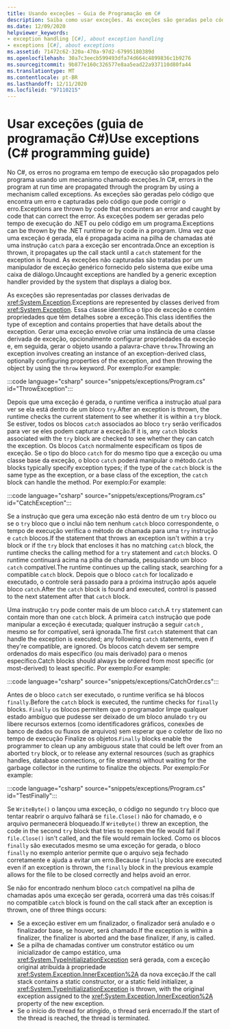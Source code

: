 ```yaml
---
title: Usando exceções – Guia de Programação em C#
description: Saiba como usar exceções. As exceções são geradas pelo código que encontra um erro e detectadas pelo código que corrige o erro.
ms.date: 12/09/2020
helpviewer_keywords:
- exception handling [C#], about exception handling
- exceptions [C#], about exceptions
ms.assetid: 71472c62-320a-470a-97d2-67995180389d
ms.openlocfilehash: 30a7c3eecb599493dfa74d664c4899836c1b9276
ms.sourcegitcommit: 9b877e160c326577e8aa5ead22a937110d80fa44
ms.translationtype: MT
ms.contentlocale: pt-BR
ms.lasthandoff: 12/11/2020
ms.locfileid: "97110215"
---
```

# <a name="use-exceptions-c-programming-guide"></a><span data-ttu-id="03271-104">Usar exceções (guia de programação C#)</span><span class="sxs-lookup"><span data-stu-id="03271-104">Use exceptions (C# programming guide)</span></span>

<span data-ttu-id="03271-105">No C#, os erros no programa em tempo de execução são propagados pelo programa usando um mecanismo chamado exceções.</span><span class="sxs-lookup"><span data-stu-id="03271-105">In C#, errors in the program at run time are propagated through the program by using a mechanism called exceptions.</span></span> <span data-ttu-id="03271-106">As exceções são geradas pelo código que encontra um erro e capturadas pelo código que pode corrigir o erro.</span><span class="sxs-lookup"><span data-stu-id="03271-106">Exceptions are thrown by code that encounters an error and caught by code that can correct the error.</span></span> <span data-ttu-id="03271-107">As exceções podem ser geradas pelo tempo de execução do .NET ou pelo código em um programa.</span><span class="sxs-lookup"><span data-stu-id="03271-107">Exceptions can be thrown by the .NET runtime or by code in a program.</span></span> <span data-ttu-id="03271-108">Uma vez que uma exceção é gerada, ela é propagada acima na pilha de chamadas até uma instrução `catch` para a exceção ser encontrada.</span><span class="sxs-lookup"><span data-stu-id="03271-108">Once an exception is thrown, it propagates up the call stack until a `catch` statement for the exception is found.</span></span> <span data-ttu-id="03271-109">As exceções não capturadas são tratadas por um manipulador de exceção genérico fornecido pelo sistema que exibe uma caixa de diálogo.</span><span class="sxs-lookup"><span data-stu-id="03271-109">Uncaught exceptions are handled by a generic exception handler provided by the system that displays a dialog box.</span></span>

<span data-ttu-id="03271-110">As exceções são representadas por classes derivadas de <xref:System.Exception>.</span><span class="sxs-lookup"><span data-stu-id="03271-110">Exceptions are represented by classes derived from <xref:System.Exception>.</span></span> <span data-ttu-id="03271-111">Essa classe identifica o tipo de exceção e contém propriedades que têm detalhes sobre a exceção.</span><span class="sxs-lookup"><span data-stu-id="03271-111">This class identifies the type of exception and contains properties that have details about the exception.</span></span> <span data-ttu-id="03271-112">Gerar uma exceção envolve criar uma instância de uma classe derivada de exceção, opcionalmente configurar propriedades da exceção e, em seguida, gerar o objeto usando a palavra-chave `throw`.</span><span class="sxs-lookup"><span data-stu-id="03271-112">Throwing an exception involves creating an instance of an exception-derived class, optionally configuring properties of the exception, and then throwing the object by using the `throw` keyword.</span></span> <span data-ttu-id="03271-113">Por exemplo:</span><span class="sxs-lookup"><span data-stu-id="03271-113">For example:</span></span>

:::code language="csharp" source="snippets/exceptions/Program.cs" id="ThrowException":::

<span data-ttu-id="03271-114">Depois que uma exceção é gerada, o runtime verifica a instrução atual para ver se ela está dentro de um bloco `try`.</span><span class="sxs-lookup"><span data-stu-id="03271-114">After an exception is thrown, the runtime checks the current statement to see whether it is within a `try` block.</span></span> <span data-ttu-id="03271-115">Se estiver, todos os blocos `catch` associados ao bloco `try` serão verificados para ver se eles podem capturar a exceção.</span><span class="sxs-lookup"><span data-stu-id="03271-115">If it is, any `catch` blocks associated with the `try` block are checked to see whether they can catch the exception.</span></span> <span data-ttu-id="03271-116">Os blocos `Catch` normalmente especificam os tipos de exceção. Se o tipo do bloco `catch` for do mesmo tipo que a exceção ou uma classe base da exceção, o bloco `catch` poderá manipular o método.</span><span class="sxs-lookup"><span data-stu-id="03271-116">`Catch` blocks typically specify exception types; if the type of the `catch` block is the same type as the exception, or a base class of the exception, the `catch` block can handle the method.</span></span> <span data-ttu-id="03271-117">Por exemplo:</span><span class="sxs-lookup"><span data-stu-id="03271-117">For example:</span></span>

:::code language="csharp" source="snippets/exceptions/Program.cs" id="CatchException":::

<span data-ttu-id="03271-118">Se a instrução que gera uma exceção não está dentro de um `try` bloco ou se o `try` bloco que o inclui não tem nenhum `catch` bloco correspondente, o tempo de execução verifica o método de chamada para uma `try` instrução e `catch` blocos.</span><span class="sxs-lookup"><span data-stu-id="03271-118">If the statement that throws an exception isn't within a `try` block or if the `try` block that encloses it has no matching `catch` block, the runtime checks the calling method for a `try` statement and `catch` blocks.</span></span> <span data-ttu-id="03271-119">O runtime continuará acima na pilha de chamada, pesquisando um bloco `catch` compatível.</span><span class="sxs-lookup"><span data-stu-id="03271-119">The runtime continues up the calling stack, searching for a compatible `catch` block.</span></span> <span data-ttu-id="03271-120">Depois que o bloco `catch` for localizado e executado, o controle será passado para a próxima instrução após aquele bloco `catch`.</span><span class="sxs-lookup"><span data-stu-id="03271-120">After the `catch` block is found and executed, control is passed to the next statement after that `catch` block.</span></span>

<span data-ttu-id="03271-121">Uma instrução `try` pode conter mais de um bloco `catch`.</span><span class="sxs-lookup"><span data-stu-id="03271-121">A `try` statement can contain more than one `catch` block.</span></span> <span data-ttu-id="03271-122">A primeira `catch` instrução que pode manipular a exceção é executada; qualquer instrução a seguir `catch` , mesmo se for compatível, será ignorada.</span><span class="sxs-lookup"><span data-stu-id="03271-122">The first `catch` statement that can handle the exception is executed; any following `catch` statements, even if they're compatible, are ignored.</span></span> <span data-ttu-id="03271-123">Os blocos catch devem ser sempre ordenados do mais específico (ou mais derivado) para o menos específico.</span><span class="sxs-lookup"><span data-stu-id="03271-123">Catch blocks should always be ordered from most specific (or most-derived) to least specific.</span></span> <span data-ttu-id="03271-124">Por exemplo:</span><span class="sxs-lookup"><span data-stu-id="03271-124">For example:</span></span>

:::code language="csharp" source="snippets/exceptions/CatchOrder.cs":::

<span data-ttu-id="03271-125">Antes de o bloco `catch` ser executado, o runtime verifica se há blocos `finally`.</span><span class="sxs-lookup"><span data-stu-id="03271-125">Before the `catch` block is executed, the runtime checks for `finally` blocks.</span></span> <span data-ttu-id="03271-126">`Finally` os blocos permitem que o programador limpe qualquer estado ambíguo que pudesse ser deixado de um bloco anulado `try` ou libere recursos externos (como identificadores gráficos, conexões de banco de dados ou fluxos de arquivos) sem esperar que o coletor de lixo no tempo de execução Finalize os objetos.</span><span class="sxs-lookup"><span data-stu-id="03271-126">`Finally` blocks enable the programmer to clean up any ambiguous state that could be left over from an aborted `try` block, or to release any external resources (such as graphics handles, database connections, or file streams) without waiting for the garbage collector in the runtime to finalize the objects.</span></span> <span data-ttu-id="03271-127">Por exemplo:</span><span class="sxs-lookup"><span data-stu-id="03271-127">For example:</span></span>

:::code language="csharp" source="snippets/exceptions/Program.cs" id="TestFinally":::

<span data-ttu-id="03271-128">Se `WriteByte()` o lançou uma exceção, o código no segundo `try` bloco que tentar reabrir o arquivo falhará se `file.Close()` não for chamado, e o arquivo permanecerá bloqueado.</span><span class="sxs-lookup"><span data-stu-id="03271-128">If `WriteByte()` threw an exception, the code in the second `try` block that tries to reopen the file would fail if `file.Close()` isn't called, and the file would remain locked.</span></span> <span data-ttu-id="03271-129">Como os blocos `finally` são executados mesmo se uma exceção for gerada, o bloco `finally` no exemplo anterior permite que o arquivo seja fechado corretamente e ajuda a evitar um erro.</span><span class="sxs-lookup"><span data-stu-id="03271-129">Because `finally` blocks are executed even if an exception is thrown, the `finally` block in the previous example allows for the file to be closed correctly and helps avoid an error.</span></span>

<span data-ttu-id="03271-130">Se não for encontrado nenhum bloco `catch` compatível na pilha de chamadas após uma exceção ser gerada, ocorrerá uma das três coisas:</span><span class="sxs-lookup"><span data-stu-id="03271-130">If no compatible `catch` block is found on the call stack after an exception is thrown, one of three things occurs:</span></span>

- <span data-ttu-id="03271-131">Se a exceção estiver em um finalizador, o finalizador será anulado e o finalizador base, se houver, será chamado.</span><span class="sxs-lookup"><span data-stu-id="03271-131">If the exception is within a finalizer, the finalizer is aborted and the base finalizer, if any, is called.</span></span>
- <span data-ttu-id="03271-132">Se a pilha de chamadas contiver um construtor estático ou um inicializador de campo estático, uma <xref:System.TypeInitializationException> será gerada, com a exceção original atribuída à propriedade <xref:System.Exception.InnerException%2A> da nova exceção.</span><span class="sxs-lookup"><span data-stu-id="03271-132">If the call stack contains a static constructor, or a static field initializer, a <xref:System.TypeInitializationException> is thrown, with the original exception assigned to the <xref:System.Exception.InnerException%2A> property of the new exception.</span></span>
- <span data-ttu-id="03271-133">Se o início do thread for atingido, o thread será encerrado.</span><span class="sxs-lookup"><span data-stu-id="03271-133">If the start of the thread is reached, the thread is terminated.</span></span>
